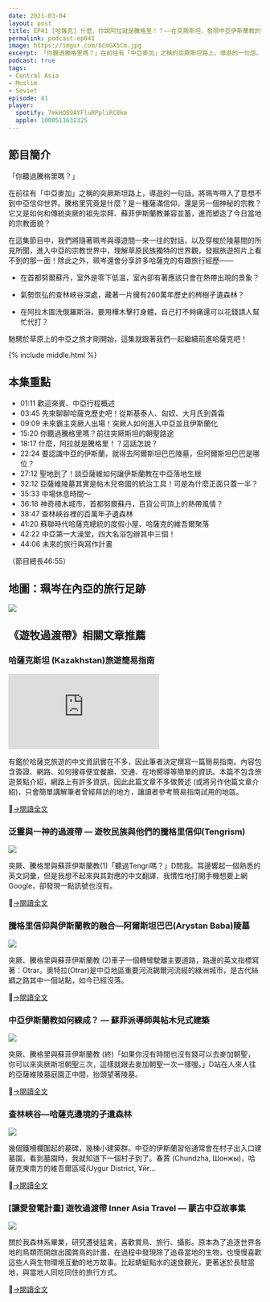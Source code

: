 ```yaml
---
date: 2021-03-04
layout: post
title: EP41 [哈薩克] 什麼，你說阿拉就是騰格里！？——在突厥斯坦，發現中亞伊斯蘭教的多元面貌 ft. 遊牧過渡帶 廖珮岑
permalink: podcast-ep041
image: https://imgur.com/6CmGX5Cm.jpg
excerpt: 「你聽過騰格里嗎？」在前往有「中亞麥加」之稱的突厥斯坦路上，導遊的一句話，將珮岑帶入了意想不到中亞信仰世界。騰格里究竟是什麼？它又是如何和傳統突厥的祖先崇拜、蘇菲伊斯蘭教兼容並蓄，進而塑造了今日當地的宗教面貌？在這集節目中，我們將隨著珮岑與導遊間一來一往的對話，進入中亞的宗教世界中，發掘旅遊照片上看不到的那一面，並且聽聽更多有趣的旅行經驗！
podcast: true
tags:
- Central Asia
- Muslim
- Soviet
episode: 41
player:
  spotify: 7mkHO89AYFluRPpliRC8km
  apple: 1000511632325
---
```


## 節目簡介

「你聽過騰格里嗎？」

在前往有「中亞麥加」之稱的突厥斯坦路上，導遊的一句話，將珮岑帶入了意想不到中亞信仰世界。騰格里究竟是什麼？是一種薩滿信仰，還是另一個神秘的宗教？它又是如何和傳統突厥的祖先崇拜、蘇菲伊斯蘭教兼容並蓄，進而塑造了今日當地的宗教面貌？

在這集節目中，我們將隨著珮岑與導遊間一來一往的對話，以及穿梭於陵墓間的所見所聞，進入中亞的宗教世界中，理解草原民族獨特的世界觀，發掘旅遊照片上看不到的那一面！除此之外，珮岑還會分享許多哈薩克的有趣旅行經歷——

* 在首都努爾蘇丹，室外是零下低溫，室內卻有著應該只會在熱帶出現的景象？

* 氣勢恢弘的查林峽谷深處，藏著一片擁有260萬年歷史的梣樹孑遺森林？

* 在阿拉木圖洗俄羅斯浴，要用樺木擊打身體，自己打不夠痛還可以花錢請人幫忙代打？

馳騁於草原上的中亞之旅才剛開始，這集就跟著我們一起繼續前進哈薩克吧！



{% include middle.html %}

## 本集重點

* 01:11 歡迎來賓、中亞行程概述
* 03:45 先來聊聊哈薩克歷史吧！從斯基泰人、匈奴、大月氏到貴霜
* 09:09 未來霸主突厥人出場！突厥人如何進入中亞並且伊斯蘭化
* 15:20 你聽過騰格里嗎？前往突厥斯坦的朝聖路途
* 18:17 什麼，阿拉就是騰格里！？這話怎說？
* 22:24 要認識中亞的伊斯蘭，就得去阿爾斯坦巴巴陵墓，但阿爾斯坦巴巴是哪位？
* 27:12 聖地到了！談亞薩維如何讓伊斯蘭教在中亞落地生根
* 32:12 亞薩維陵墓其實是帖木兒帝國的統治工具！可是為什麼正面只蓋一半？
* 35:33 中場休息時間～
* 36:18 神奇積木城市，首都努爾蘇丹，百貨公司頂上的熱帶風情？
* 38:47 查林峽谷裡的百萬年孑遺森林
* 41:20 蘇聯時代哈薩克總統的度假小屋、哈薩克的維吾爾聚落
* 42:22 中亞第一大澡堂，四大名浴包辦其中三個！
* 44:06 未來的旅行與寫作計畫

（節目總長46:55）

## 地圖：珮岑在內亞的旅行足跡

![](https://assets.matters.news/embed/282bb5ad-de56-4147-8120-6c43702ecdf5.png)

## 《遊牧過渡帶》相關文章推薦

### 哈薩克斯坦 (Kazakhstan)旅遊簡易指南

![](https://a.bbkz.net/forum/attachment.php?s=f964ec696f2639409107e187607d3b09&attachmentid=2956988&thumb=1&d=1571851001)

有鑑於哈薩克旅遊的中文資訊實在不多，因此筆者決定撰寫一篇簡易指南。內容包含簽證、網路、如何搜尋便宜餐廳、交通、在地嚮導等簡單的資訊。本篇不包含旅遊景點介紹，網路上有許多資訊，因此此篇文章不多做贅述 (或將另作他篇文章介紹)，只會簡單講解筆者曾經拜訪的地方，讓讀者參考簡易指南試用的地區。

[→閱讀全文](https://www.backpackers.com.tw/forum/showthread.php?t=10371571)

### 泛靈與一神的過渡帶 — 遊牧民族與他們的騰格里信仰(Tengrism)

![](https://assets.matters.news/embed/230b2e86-d2f7-42ce-b71f-f3b7e01601f3.jpeg)

突厥、騰格里與蘇菲伊斯蘭教(1)「聽過Tengri嗎？」D問我。耳邊響起一個熟悉的英文詞彙，但是我想不起來與其對應的中文翻譯，我慣性地打開手機想要上網Google，卻發現一點訊號也沒有。

[→閱讀全文](https://matters.news/@flyhigh2011/bafyreialneqfgyip7fjyoyzit6g7deg7in4qyd66ndcqmswmscgry755qa)

### 騰格里信仰與伊斯蘭教的融合—阿爾斯坦巴巴(Arystan Baba)陵墓

![](https://assets.matters.news/embed/c58b0413-5492-49e8-821a-78f3ea6857a1.jpeg)

突厥、騰格里與蘇菲伊斯蘭教 (2)車子一個轉彎駛離主要道路，路邊的英文指標寫著：Otrar。奧特拉(Otrar)是中亞地區重要河流錫爾河流經的綠洲城市，是古代絲綢之路其中一個站點，如今已經沒落。

[→閱讀全文](https://matters.news/@flyhigh2011/bafyreidgxnobnqgazfzqosahkcpvwpv5kogdhjr4gdngz7e3buvtfsjexy)

### 中亞伊斯蘭教如何練成？ — 蘇菲派導師與帖木兒式建築

![](https://assets.matters.news/embed/23158a1d-731f-4ce4-8a73-e29c8e75cbd1.jpeg)

突厥、騰格里與蘇菲伊斯蘭教 (終)「如果你沒有時間也沒有錢可以去麥加朝聖，你可以來突厥斯坦朝聖三次，這樣就跟去麥加朝聖一次一樣喔。」D站在人來人往的亞薩維陵墓庭園正中間，抬頭望著陵墓。

[→閱讀全文](https://matters.news/@flyhigh2011/bafyreiani2jieutj4gxgcf2rbuxftyn4zk6cpvvo4m33ftcoxk2amaib5q)

### 查林峽谷—哈薩克邊境的孑遺森林

![](https://assets.matters.news/embed/1a9451e5-455d-469f-8701-acc60db3fa03.jpeg)

幾個鐵柵欄圍起的墓碑，幾棟小建築群。中亞的伊斯蘭習俗通常會在村子出入口建墓園，看到墓園時，我就知道下一個村子到了。春賈 (Chundzha, Шонжы)，哈薩克東南方的維吾爾區域(Uygur District, Ұйғ...

[→閱讀全文](https://matters.news/@flyhigh2011/bafyreihm5ih7ogfe52a2tjzsgdwekw7v7woabqt5clbha53niiulz46di4)

### [讓愛發電計畫] 遊牧過渡帶 Inner Asia Travel — 蒙古中亞故事集

![](https://assets.matters.news/embed/55c93e07-9b5a-45cd-8a09-e4fd0441c538.png)

關於我森林系畢業，研究遷徙猛禽，喜歡賞鳥、旅行、攝影。原本為了追逐世界各地的鳥類而開啟出國賞鳥的計畫，在過程中發現除了追尋當地的生物，也慢慢喜歡這些人與生物環境互動的地方故事。比起蜻蜓點水的速食觀光，更著迷於長駐當地，與當地人同吃同住的旅行方式。

[→閱讀全文](https://matters.news/@flyhigh2011/bafyreihvnoape42jsr7rvwvl6jq74oqxnlssmgklhwvvdtnunutg4p37n4)
